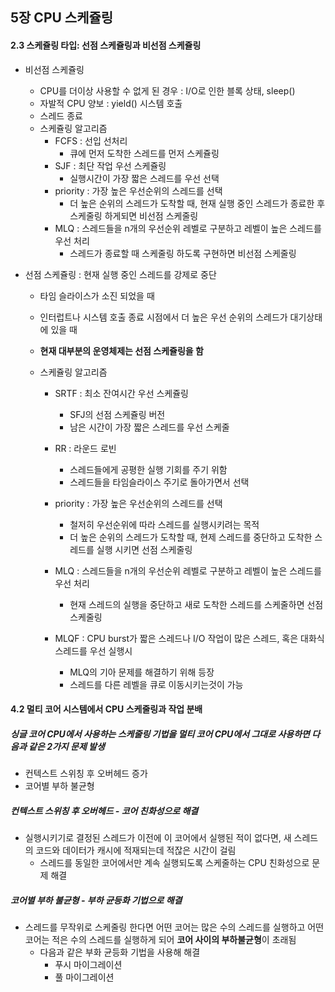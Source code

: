 ## 5장 CPU 스케쥴링

#### 2.3 스케쥴링 타입: 선점 스케쥴링과 비선점 스케쥴링

- 비선점 스케쥴링
  - CPU를 더이상 사용할 수 없게 된 경우 : I/O로 인한 블록 상태, sleep()
  - 자발적 CPU 양보 : yield() 시스템 호출
  - 스레드 종료
  - 스케쥴링 알고리즘
    - FCFS : 선입 선처리
      - 큐에 먼저 도착한 스레드를 먼저 스케쥴링
    - SJF : 최단 작업 우선 스케쥴링
      - 실행시간이 가장 짧은 스레드를 우선 선택
    - priority : 가장 높은 우선순위의 스레드를 선택
      - 더 높은 순위의 스레드가 도착할 때, 현재 실행 중인 스레드가 종료한 후 스케줄링 하게되면 비선점 스케줄링
    - MLQ : 스레드들을 n개의 우선순위 레벨로 구분하고 레벨이 높은 스레드를 우선 처리
      - 스레드가 종료할 때 스케줄링 하도록 구현하면 비선점 스케줄링



- 선점 스케쥴링 : 현재 실행 중인 스레드를 강제로 중단

  - 타임 슬라이스가 소진 되었을 때

  - 인터럽트나 시스템 호출 종료 시점에서 더 높은 우선 순위의 스레드가 대기상태에 있을 때

  - **현재 대부분의 운영체제는 선점 스케쥴링을 함**

  - 스케쥴링 알고리즘

    - SRTF : 최소 잔여시간 우선 스케쥴링
      - SFJ의 선점 스케쥴링 버전
      - 남은 시간이 가장 짧은 스레드를 우선 스케줄
    - RR : 라운드 로빈
      - 스레드들에게 공평한 실행 기회를 주기 위함
      - 스레드들을 타임슬라이스 주기로 돌아가면서 선택
    - priority : 가장 높은 우선순위의 스레드를 선택
      - 철저히 우선순위에 따라 스레드를 실행시키려는 목적
      - 더 높은 순위의 스레드가 도착할 때, 현제 스레드를 중단하고 도착한 스레드를 실행 시키면 선점 스케줄링

    - MLQ : 스레드들을 n개의 우선순위 레벨로 구분하고 레벨이 높은 스레드를 우선 처리
      - 현재 스레드의 실행을 중단하고 새로 도착한 스레드를 스케줄하면 선점 스케줄링
    - MLQF : CPU burst가 짧은 스레드나 I/O 작업이 많은 스레드, 혹은 대화식 스레드를 우선 실행시
      - MLQ의 기아 문제를 해결하기 위해 등장
      - 스레드를 다른 레벨을 큐로 이동시키는것이 가능



#### 4.2 멀티 코어 시스템에서 CPU 스케줄링과 작업 분배

##### 싱글 코어 CPU에서 사용하는 스케줄링 기법을 멀티 코어 CPU에서 그대로 사용하면 다음과 같은 2가지 문제 발생

- 컨텍스트 스위칭 후 오버헤드 증가
- 코어별 부하 불균형



##### 컨텍스트 스위칭 후 오버헤드 - 코어 친화성으로 해결

- 실행시키기로 결정된 스레드가 이전에 이 코어에서 실행된 적이 없다면, 새 스레드의 코드와 데이터가 캐시에 적재되는데 적잖은 시간이 걸림
  - 스레드를 동일한 코어에서만 계속 실행되도록 스케줄하는 CPU 친화성으로 문제 해결

##### 코어별 부하 불균형 - 부하 균등화 기법으로 해결

- 스레드를 무작위로 스케줄링 한다면 어떤 코어는 많은 수의 스레드를 실행하고 어떤 코어는 적은 수의 스레드를 실행하게 되어 **코어 사이의 부하불균형**이 초래됨
  - 다음과 같은 부화 균등화 기법을 사용해 해결
    - 푸시 마이그레이션
    - 풀 마이그레이션